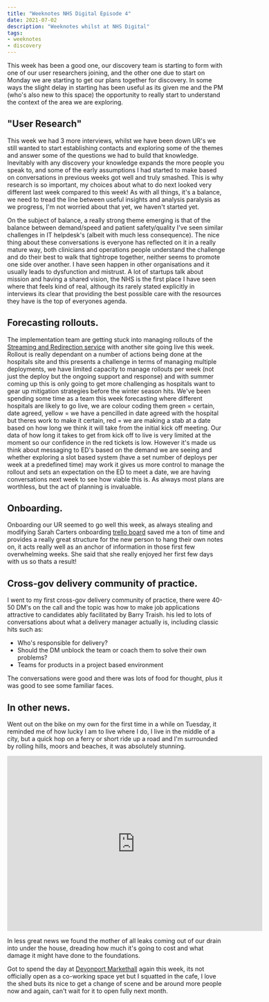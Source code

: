 ```yaml
---
title: "Weeknotes NHS Digital Episode 4"
date: 2021-07-02
description: "Weeknotes whilst at NHS Digital"
tags: 
- weeknotes
- discovery
---
```


This week has been a good one, our discovery team is starting to form with one of our user researchers joining, and the other one due to start on Monday we are starting to get our plans together for discovery. In some ways the slight delay in starting has been useful as its given me and the PM (who's also new to this space) the opportunity to really start to understand the context of the area we are exploring.

## "User Research"

This week we had 3 more interviews, whilst we have been down UR's we still wanted to start establishing contacts and exploring some of the themes and answer some of the questions we had to build that knowledge. Inevitably with any discovery your knowledge expands the more people you speak to, and some of the early assumptions I had started to make based on conversations in previous weeks got well and truly smashed. This is why research is so important, my choices about what to do next looked very different last week compared to this week! As with all things, it's a balance, we need to tread the line between useful insights and analysis paralysis as we progress, I'm not worried about that yet, we haven't started yet.

On the subject of balance, a really strong theme emerging is that of the balance between demand/speed and patient safety/quality I've seen similar challenges in IT helpdesk's (albeit with much less consequence). The nice thing about these conversations is everyone has reflected on it in a really mature way, both clinicians and operations people understand the challenge and do their best to walk that tightrope together, neither seems to promote one side over another. I have seen happen in other organisations and it usually leads to dysfunction and mistrust. A lot of startups talk about mission and having a shared vision, the NHS is the first place I have seen where that feels kind of real, although its rarely stated explicitly in interviews its clear that providing the best possible care with the resources they have is the top of everyones agenda.

## Forecasting rollouts.

The implementation team are getting stuck into managing rollouts of the [Streaming and Redirection service](https://digital.nhs.uk/services/urgent-care-self-service-tool) with another site going live this week. Rollout is really dependant on a number of actions being done at the hospitals site and this presents a challenge in terms of managing multiple deployments, we have limited capacity to manage rollouts per week (not just the deploy but the ongoing support and response) and with summer coming up this is only going to get more challenging as hospitals want to gear up mitigation strategies before the winter season hits. We've been spending some time as a team this week forecasting where different hospitals are likely to go live, we are colour coding them green = certain, date agreed, yellow = we have a pencilled in date agreed with the hospital but theres work to make it certain, red = we are making a stab at a date based on how long we think it will take from the initial kick off meeting. Our data of how long it takes to get from kick off to live is very limited at the moment so our confidence in the red tickets is low. However it's made us think about messaging to ED's based on the demand we are seeing and whether exploring a slot based system (have a set number of deploys per week at a predefined time) may work it gives us more control to manage the rollout and sets an expectation on the ED to meet a date, we are having conversations next week to see how viable this is. As always most plans are worthless, but the act of planning is invaluable.

## Onboarding.

Onboarding our UR seemed to go well this week, as always stealing and modifying Sarah Carters onboarding [trello board](https://trello.com/b/uVcQZrhV/dragon-age-induction-board-2-onboarding-boogaloo) saved me a ton of time and provides a really great structure for the new person to hang their own notes on, it acts really well as an anchor of information in those first few overwhelming weeks. She said that she really enjoyed her first few days with us so thats a result!

## Cross-gov delivery community of practice.

I went to my first cross-gov delivery community of practice, there were 40-50 DM's on the call and the topic was how to make job applications attractive to candidates ably facilitated by Barry Traish. his led to lots of conversations about what a delivery manager actually is, including classic hits such as:

- Who's responsible for delivery?
- Should the DM unblock the team or coach them to solve their own problems?
- Teams for products in a project based environment

The conversations were good and there was lots of food for thought, plus it was good to see some familiar faces.

## In other news.

Went out on the bike on my own for the first time in a while on Tuesday, it reminded me of how lucky I am to live where I do, I live in the middle of a city, but a quick hop on a ferry or short ride up a road and I'm surrounded by rolling hills, moors and beaches, it was absolutely stunning.

<iframe height='405' width='590' frameborder='0' allowtransparency='true' scrolling='no' src='https://www.strava.com/activities/5544460091/embed/5f1ec9b0ee90fdf6744e82cd502ea12fce0012ac'></iframe>

In less great news we found the mother of all leaks coming out of our drain into under the house, dreading how much it's going to cost and what damage it might have done to the foundations. 

Got to spend the day at [Devonport Markethall](https://realideas.org/our-spaces/market-hall/) again this week, its not officially open as a co-working space yet but I squatted in the cafe, I love the shed buts its nice to get a change of scene and be around more people now and again, can't wait for it to open fully next month.